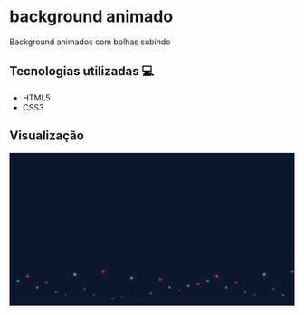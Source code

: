 # background animado
Background animados com bolhas subindo

## Tecnologias utilizadas 💻

<ul>
  <li>HTML5</li>
  <li>CSS3</li>
</ul>

## Visualização

<img src="Video_1653582698.gif"/>

